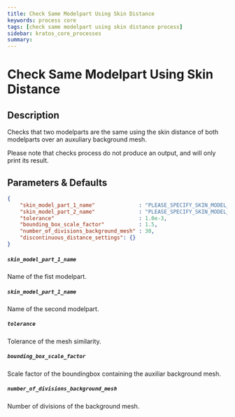 ```yaml
---
title: Check Same Modelpart Using Skin Distance
keywords: process core
tags: [check same modelpart using skin distance process]
sidebar: kratos_core_processes
summary: 
---
```


# Check Same Modelpart Using Skin Distance

## Description

Checks that two modelparts are the same using the skin distance of both modelparts over an auxuliary background mesh.

Please note that checks process do not produce an output, and will only print its result.

## Parameters & Defaults

```json
{
    "skin_model_part_1_name"              : "PLEASE_SPECIFY_SKIN_MODEL_PART_2_NAME",
    "skin_model_part_2_name"              : "PLEASE_SPECIFY_SKIN_MODEL_PART_2_NAME",
    "tolerance"                           : 1.0e-3,
    "bounding_box_scale_factor"           : 1.5,
    "number_of_divisions_background_mesh" : 30,
    "discontinuous_distance_settings": {}
}
```

##### `skin_model_part_1_name` 
Name of the fist modelpart.

##### `skin_model_part_1_name` 
Name of the second modelpart.

##### `tolerance` 
Tolerance of the mesh similarity.

##### `bounding_box_scale_factor` 
Scale factor of the boundingbox containing the auxiliar background mesh.

##### `number_of_divisions_background_mesh` 
Number of divisions of the background mesh.
